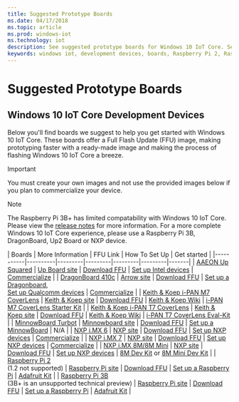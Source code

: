 ```yaml
---
title: Suggested Prototype Boards
ms.date: 04/17/2018
ms.topic: article
ms.prod: windows-iot
ms.technology: iot
description: See suggested prototype boards for Windows 10 IoT Core. See links that describe Full Flash Update (FFU) images, how to set up, and how to get started.
keywords: windows iot, development devices, boards, Raspberry Pi 2, Raspberry Pi 3, Minnowboard Max, Dragonboard
---
```


# Suggested Prototype Boards

## Windows 10 IoT Core Development Devices
Below you'll find boards we suggest to help you get started with Windows 10 IoT Core. These boards offer a Full Flash Update (FFU) image, making prototyping faster with a ready-made image and making the process of flashing Windows 10 IoT Core a breeze.

> [!IMPORTANT]
> You must create your own images and not use the provided images below if you plan to commercialize your device.

> [!NOTE]
> The Raspberry Pi 3B+ has limited compatability with Windows 10 IoT Core. Please view the [release notes](../../release-notes/insider/rpi3bp.md) for more information. For a more complete Windows 10 IoT Core experience, please use a Raspberry Pi 3B, DragonBoard, Up2 Board or NXP device.


| Boards | More Information | FFU Link | How To Set Up | Get started |
|-----------|----------|---------|---------|---------|---------|-------|
| [AAEON Up Squared](https://up-board.org/upsquared/specifications/) | [Up Board site](https://up-shop.org/28-up-squared) | [Download FFU](https://downloads.up-community.org) | [Set up Intel devices](../intel.md) | [Commercialize](https://up-shop.org/home/270-up-squared.html) |
| [DragonBoard 410c](https://developer.qualcomm.com/hardware/dragonboard-410c) | [Arrow site](https://www.arrow.com/en/products/dragonboard410c/arrow-development-tools) | [Download FFU](https://www.microsoft.com/en-us/software-download/windows10iotcore) | [Set up a Dragonboard](../dragonboard.md),<br>[Set up Qualcomm devices](../qualcomm.md) | [Commercialize](https://www.arrow.com/en/products/dragonboard410c/arrow-development-tools) |
| [Keith & Koep i-PAN M7 CoverLens](https://keith-koep.com/de/produkte/produkte-hmi/i-pan-m7-coverlens-arm-touch-panel-pc-eigenschaften/) | [Keith & Koep site](https://keith-koep.com/de/produkte/produkte-hmi/i-pan-m7-coverlens-arm-touch-panel-computer-technische-daten/) | [Download FFU](https://support.keith-koep.com/service/doku.php/service/winiot/images) | [Keith & Koep Wiki](https://support.keith-koep.com/service/doku.php/service/hardware/panel/ipanm7) | [i-PAN M7 CoverLens Starter Kit](https://north.seco.com/produkte-und-services/human-machine-interface) |
| [Keith & Koep i-PAN T7 CoverLens](https://keith-koep.com/de/produkte/produkte-hmi/i-pan-t7-coverlens-arm-touch-panel-pc-eigenschaften/) | [Keith & Koep site](https://north.seco.com/produkte-und-services/human-machine-interface) | [Download FFU](https://support.keith-koep.com/service/doku.php/service/winiot/images) | [Keith & Koep Wiki](https://support.keith-koep.com/service/doku.php/service/hardware/panel/ipant7) | [i-PAN T7 CoverLens Eval-Kit](https://north.seco.com/produkte-und-services/human-machine-interface) |
| [MinnowBoard Turbot](https://www.silicom-usa.com) | [Minnowboard site](https://www.silicom-usa.com/?s=minnowboard) | [Download FFU](https://www.microsoft.com/en-us/software-download/windows10iotcore) | [Set up a MinnowBoard](../minnowboard.md) | N/A |
| [NXP i.MX 6](https://www.nxp.com/products/processors-and-microcontrollers/arm-based-processors-and-mcus/i.mx-applications-processors/i.mx-6-processors:IMX6X_SERIES) | [NXP site](https://www.nxp.com/products/processors-and-microcontrollers/arm-based-processors-and-mcus/i.mx-applications-processors/i.mx-6-processors:IMX6X_SERIES) | [Download FFU](https://github.com/ms-iot/imx-iotcore) | [Set up NXP devices](../nxp.md) | [Commercialize](https://www.solid-run.com/nxp-family/hummingboard/imx6-win-10-iot-core/) |
| [NXP i.MX 7](https://www.nxp.com/products/processors-and-microcontrollers/arm-based-processors-and-mcus/i.mx-applications-processors/i.mx-7-processors:IMX7-SERIES) | [NXP site](https://www.nxp.com/products/processors-and-microcontrollers/arm-based-processors-and-mcus/i.mx-applications-processors/i.mx-7-processors:IMX7-SERIES) | [Download FFU](https://github.com/ms-iot/imx-iotcore) | [Set up NXP devices](../nxp.md) | [Commercialize](https://www.compulab.com/products/iot-gateways/iot-gate-imx7-nxp-i-mx-7-internet-of-things-gateway/) |
| [NXP i.MX 8M/8M Mini](https://www.nxp.com/products/processors-and-microcontrollers/arm-based-processors-and-mcus/i.mx-applications-processors/i.mx-8-processors:IMX8-SERIES) | [NXP site](https://www.nxp.com/products/processors-and-microcontrollers/arm-based-processors-and-mcus/i.mx-applications-processors/i.mx-8-processors:IMX8-SERIES) | [Download FFU](https://github.com/ms-iot/imx-iotcore) | [Set up NXP devices](../nxp.md) | [8M Dev Kit](https://www.nxp.com/support/developer-resources/software-development-tools/i.mx-developer-resources/evaluation-kit-for-the-i.mx-8m-applications-processor:MCIMX8M-EVK) or [8M Mini Dev Kit](https://www.nxp.com/support/developer-resources/software-development-tools/i.mx-developer-resources/evaluation-kit-for-the-i.mx-8m-mini-applications-processor:8MMINILPD4-EVK) |
| [Raspberry Pi 2](https://www.raspberrypi.org/products/raspberry-pi-2-model-b/)<br> (1.2 not supported) | [Raspberry Pi site](https://www.raspberrypi.org/products/raspberry-pi-2-model-b/) | [Download FFU](../../downloads.md) | [Set up a Raspberry Pi](../rpi.md) | [Adafruit Kit](../adafruitkit.md) |
| [Raspberry Pi 3B](https://www.raspberrypi.org/products/raspberry-pi-3-model-b/)<br> (3B+ is an unsupported technical preview) | [Raspberry Pi site](https://www.raspberrypi.org/products/raspberry-pi-3-model-b/) | [Download FFU](../../downloads.md) | [Set up a Raspberry Pi](../rpi.md) | [Adafruit Kit](../adafruitkit.md) |
